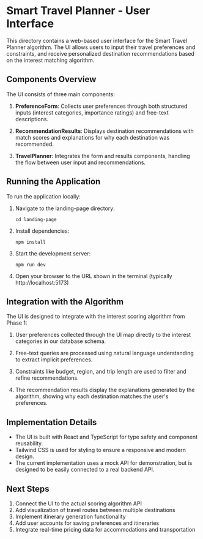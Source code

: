 # Smart Travel Planner - User Interface

This directory contains a web-based user interface for the Smart Travel Planner algorithm. The UI allows users to input their travel preferences and constraints, and receive personalized destination recommendations based on the interest matching algorithm.

## Components Overview

The UI consists of three main components:

1. **PreferenceForm**: Collects user preferences through both structured inputs (interest categories, importance ratings) and free-text descriptions.

2. **RecommendationResults**: Displays destination recommendations with match scores and explanations for why each destination was recommended.

3. **TravelPlanner**: Integrates the form and results components, handling the flow between user input and recommendations.

## Running the Application

To run the application locally:

1. Navigate to the landing-page directory:
   ```
   cd landing-page
   ```

2. Install dependencies:
   ```
   npm install
   ```

3. Start the development server:
   ```
   npm run dev
   ```

4. Open your browser to the URL shown in the terminal (typically http://localhost:5173)

## Integration with the Algorithm

The UI is designed to integrate with the interest scoring algorithm from Phase 1:

1. User preferences collected through the UI map directly to the interest categories in our database schema.

2. Free-text queries are processed using natural language understanding to extract implicit preferences.

3. Constraints like budget, region, and trip length are used to filter and refine recommendations.

4. The recommendation results display the explanations generated by the algorithm, showing why each destination matches the user's preferences.

## Implementation Details

- The UI is built with React and TypeScript for type safety and component reusability.
- Tailwind CSS is used for styling to ensure a responsive and modern design.
- The current implementation uses a mock API for demonstration, but is designed to be easily connected to a real backend API.

## Next Steps

1. Connect the UI to the actual scoring algorithm API
2. Add visualization of travel routes between multiple destinations
3. Implement itinerary generation functionality
4. Add user accounts for saving preferences and itineraries
5. Integrate real-time pricing data for accommodations and transportation 